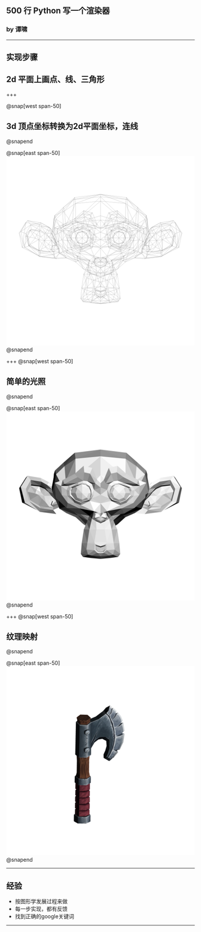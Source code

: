 ## 500 行 Python 写一个渲染器

### by 谭啸

---

## 实现步骤


## 2d 平面上画点、线、三角形

+++

@snap[west span-50]
## 3d 顶点坐标转换为2d平面坐标，连线
@snapend



@snap[east span-50]
![](monkey_wireframe.png)
@snapend

+++
@snap[west span-50]
## 简单的光照
@snapend


@snap[east span-50]
![](monkey_zbuffer.png)
@snapend


+++
@snap[west span-50]
## 纹理映射
@snapend

@snap[east span-50]
![](axe.png)
@snapend

---

## 经验

* 按图形学发展过程来做
* 每一步实现，都有反馈
* 找到正确的google关键词

---

